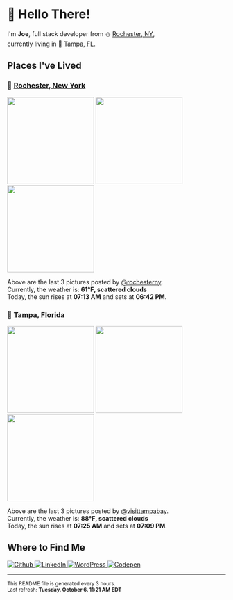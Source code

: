 <h1>👋 Hello There!</h1>
<p>
  I'm <strong>Joe</strong>, full stack developer from ⛄ <a href="#rochester_ny">Rochester, NY</a>,<br />currently living in
  🌴 <a href="#tampa_fl">Tampa, FL</a>.
</p>

<h2>Places I've Lived</h2>

<h3 id="rochester_ny">📍 <a href="https://en.wikipedia.org/wiki/Rochester,_New_York">Rochester, New York</a></h3>

<p>
  <img src=https:&#x2F;&#x2F;scontent-lga3-1.cdninstagram.com&#x2F;v&#x2F;t51.2885-15&#x2F;sh0.08&#x2F;e35&#x2F;p640x640&#x2F;120743996_131889128274943_843739421750007573_n.jpg?_nc_ht&#x3D;scontent-lga3-1.cdninstagram.com&amp;_nc_cat&#x3D;1&amp;_nc_ohc&#x3D;Nme090Bb2fEAX-MKbC9&amp;oh&#x3D;2b242ebd30870b39f3f79fcd5261b4b9&amp;oe&#x3D;5FA672CB alt="" height="200">
  <img src=https:&#x2F;&#x2F;scontent-lga3-1.cdninstagram.com&#x2F;v&#x2F;t51.2885-15&#x2F;sh0.08&#x2F;e35&#x2F;s640x640&#x2F;120743994_338708410678234_3235864897199547504_n.jpg?_nc_ht&#x3D;scontent-lga3-1.cdninstagram.com&amp;_nc_cat&#x3D;110&amp;_nc_ohc&#x3D;IR9AHOtCx7wAX-DusXq&amp;oh&#x3D;fec9073b6123ad2ed399087624765bf8&amp;oe&#x3D;5FA5B3B7 alt="" height="200">
  <img src=https:&#x2F;&#x2F;scontent-lga3-1.cdninstagram.com&#x2F;v&#x2F;t51.2885-15&#x2F;sh0.08&#x2F;e35&#x2F;s640x640&#x2F;120733681_381458836573640_3346880409424830848_n.jpg?_nc_ht&#x3D;scontent-lga3-1.cdninstagram.com&amp;_nc_cat&#x3D;108&amp;_nc_ohc&#x3D;VjiVBVHNTpcAX8feXY5&amp;oh&#x3D;63cbca47ff667e546d37456d0224808e&amp;oe&#x3D;5FA5904F alt="" height="200">
</p>

<p>
  Above are the last 3 pictures posted by <a href="https://www.instagram.com/rochesterny/">@rochesterny</a>.<br/>
  Currently, the weather is: <strong>61℉, scattered clouds</strong><br/>
  Today, the sun rises at <strong>07:13 AM</strong> and sets at <strong>06:42 PM</strong>.
</p>

<h3 id="tampa_fl">📍 <a href="https://en.wikipedia.org/wiki/Tampa,_Florida">Tampa, Florida</a></h3>

<p>
  <img src=https:&#x2F;&#x2F;scontent-yyz1-1.cdninstagram.com&#x2F;v&#x2F;t51.2885-15&#x2F;sh0.08&#x2F;e35&#x2F;p640x640&#x2F;120497055_618778642142022_3907351443033520085_n.jpg?_nc_ht&#x3D;scontent-yyz1-1.cdninstagram.com&amp;_nc_cat&#x3D;106&amp;_nc_ohc&#x3D;xuK5qkd4tJ4AX96QtLu&amp;oh&#x3D;fc7fdab7f4e2c7b9de7eef3da31b6429&amp;oe&#x3D;5FA5EEA8 alt="" height="200">
  <img src=https:&#x2F;&#x2F;scontent-yyz1-1.cdninstagram.com&#x2F;v&#x2F;t51.2885-15&#x2F;sh0.08&#x2F;e35&#x2F;p640x640&#x2F;120453664_319363329350365_1935447199056509331_n.jpg?_nc_ht&#x3D;scontent-yyz1-1.cdninstagram.com&amp;_nc_cat&#x3D;101&amp;_nc_ohc&#x3D;DK-y1cEpsmwAX_GzXXm&amp;oh&#x3D;b8d4d7d67ee8425f345ed1b9d58963d5&amp;oe&#x3D;5FA493EB alt="" height="200">
  <img src=https:&#x2F;&#x2F;scontent-yyz1-1.cdninstagram.com&#x2F;v&#x2F;t51.2885-15&#x2F;sh0.08&#x2F;e35&#x2F;p640x640&#x2F;120078990_204845777644486_791618313131799094_n.jpg?_nc_ht&#x3D;scontent-yyz1-1.cdninstagram.com&amp;_nc_cat&#x3D;110&amp;_nc_ohc&#x3D;_Zo2qEoSYYUAX8GQdRZ&amp;oh&#x3D;e8b93e1c6bfa49b3cadae8b269b80155&amp;oe&#x3D;5FA502EF alt="" height="200">
</p>

<p>
  Above are the last 3 pictures posted by <a href="https://www.instagram.com/visittampabay/">@visittampabay</a>.<br/>
  Currently, the weather is: <strong>88℉, scattered clouds</strong><br/>
  Today, the sun rises at <strong>07:25 AM</strong> and sets at <strong>07:09 PM</strong>.
</p>

<h2>Where to Find Me</h2>

<p>
  <a href="https://github.com/josephfusco/" target="_blank">
    <img
      alt="Github"
      src="https://img.shields.io/badge/GitHub-%2312100E.svg?&style=for-the-badge&logo=Github&logoColor=white"
    />
  </a>
  <a href="https://www.linkedin.com/in/josephfusco3/" target="_blank">
    <img
      alt="LinkedIn"
      src="https://img.shields.io/badge/linkedin-%230077B5.svg?&style=for-the-badge&logo=linkedin&logoColor=white"
    />
  </a>
  <a href="https://profiles.wordpress.org/joefusco/" target="_blank">
    <img
      alt="WordPress"
      src="https://img.shields.io/badge/wordpress-%2321759B.svg?&style=for-the-badge&logo=wordpress&logoColor=white"
    />
  </a>
  <a href="https://codepen.io/fusco/" target="_blank">
    <img
      alt="Codepen"
      src="https://img.shields.io/badge/codepen-%23000000.svg?&style=for-the-badge&logo=codepen&logoColor=white"
    />
  </a>
</p>

<hr/>

<p>
  <small
    >This README file is generated every 3 hours.
    <br />
    Last refresh: <strong>Tuesday, October 6, 11:21 AM EDT</strong>
    <br />
  </small>
</p>
